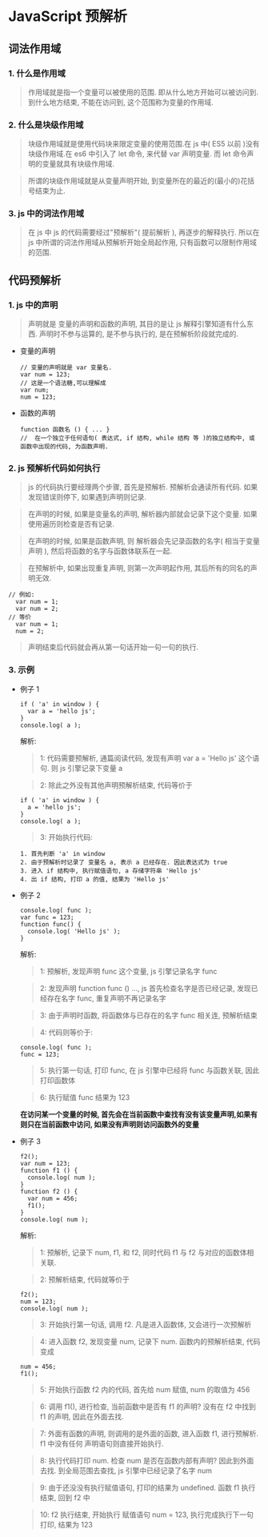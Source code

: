 # JavaScript 预解析

## 词法作用域

### 1. 什么是作用域

> 作用域就是指一个变量可以被使用的范围. 即从什么地方开始可以被访问到. 到什么地方结束, 不能在访问到, 这个范围称为变量的作用域.

### 2. 什么是块级作用域

> 块级作用域就是使用代码块来限定变量的使用范围.在 js 中( ES5 以前 )没有块级作用域.在 es6 中引入了 let 命令, 来代替 var 声明变量. 而 let 命令声明的变量就具有块级作用域.

> 所谓的块级作用域就是从变量声明开始, 到变量所在的最近的(最小的)花括号结束为止.

### 3. js 中的词法作用域

> 在 js 中 js 的代码需要经过"预解析"( 提前解析 ), 再逐步的解释执行.
> 所以在 js 中所谓的词法作用域从预解析开始全局起作用, 只有函数可以限制作用域的范围.

## 代码预解析

### 1. js 中的声明

> 声明就是 变量的声明和函数的声明, 其目的是让 js 解释引擎知道有什么东西.
> 声明时不参与运算的, 是不参与执行的, 是在预解析阶段就完成的.

- 变量的声明
  ```
  // 变量的声明就是 var 变量名.
  var num = 123;
  // 这是一个语法糖,可以理解成
  var num;
  num = 123;
  ```
- 函数的声明
  ```
  function 函数名 () { ... }
  //  在一个独立于任何语句( 表达式, if 结构, while 结构 等 )的独立结构中, 或函数中出现的代码, 为函数声明.
  ```

### 2. js 预解析代码如何执行

> js 的代码执行要经理两个步骤, 首先是预解析. 预解析会通读所有代码. 如果发现错误则停下, 如果遇到声明则记录.

> 在声明的时候, 如果是变量名的声明, 解析器内部就会记录下这个变量. 如果使用遍历则检查是否有记录.

> 在声明的时候, 如果是函数声明, 则 解析器会先记录函数的名字( 相当于变量声明 ), 然后将函数的名字与函数体联系在一起.

> 在预解析中, 如果出现重复声明, 则第一次声明起作用, 其后所有的同名的声明无效.

```
// 例如:
  var num = 1;
  var num = 2;
// 等价
  var num = 1;
  num = 2;
```

> 声明结束后代码就会再从第一句话开始一句一句的执行.

### 3. 示例

- 例子 1

  ```
  if ( 'a' in window ) {
    var a = 'hello js';
  }
  console.log( a );
  ```

  解析:

  > 1: 代码需要预解析, 通篇阅读代码, 发现有声明 var a = 'Hello js' 这个语句. 则 js 引擎记录下变量 a

  > 2: 除此之外没有其他声明预解析结束, 代码等价于

  ```
  if ( 'a' in window ) {
    a = 'hello js';
  }
  console.log( a );
  ```

  > 3: 开始执行代码:

  ```
  1. 首先判断 'a' in window
  2. 由于预解析时记录了 变量名 a, 表示 a 已经存在. 因此表达式为 true
  3. 进入 if 结构中, 执行赋值语句, a 存储字符串 'Hello js'
  4. 出 if 结构, 打印 a 的值, 结果为 'Hello js'
  ```

- 例子 2

  ```
  console.log( func );
  var func = 123;
  function func() {
    console.log( 'Hello js' );
  }
  ```

  解析:

  > 1: 预解析, 发现声明 func 这个变量, js 引擎记录名字 func

  > 2: 发现声明 function func () ..., js 首先检查名字是否已经记录, 发现已经存在名字 func, 重复声明不再记录名字

  > 3: 由于声明时函数, 将函数体与已存在的名字 func 相关连, 预解析结束

  > 4: 代码则等价于:

  ```
  console.log( func );
  func = 123;
  ```

  > 5: 执行第一句话, 打印 func, 在 js 引擎中已经将 func 与函数关联, 因此打印函数体

  > 6: 执行赋值 func 结果为 123

  **在访问某一个变量的时候, 首先会在当前函数中查找有没有该变量声明,如果有则只在当前函数中访问, 如果没有声明则访问函数外的变量**

- 例子 3

  ```
  f2();
  var num = 123;
  function f1 () {
    console.log( num );
  }
  function f2 () {
    var num = 456;
    f1();
  }
  console.log( num );
  ```

  解析:

  > 1: 预解析, 记录下 num, f1, 和 f2, 同时代码 f1 与 f2 与对应的函数体相关联.

  > 2: 预解析结束, 代码就等价于

  ```
  f2();
  num = 123;
  console.log( num );
  ```

  > 3: 开始执行第一句话, 调用 f2. 凡是进入函数体, 又会进行一次预解析

  > 4: 进入函数 f2, 发现变量 num, 记录下 num. 函数内的预解析结束, 代码变成

  ```
  num = 456;
  f1();
  ```

  > 5: 开始执行函数 f2 内的代码, 首先给 num 赋值, num 的取值为 456

  > 6: 调用 f1(), 进行检查, 当前函数中是否有 f1 的声明? 没有在 f2 中找到 f1 的声明, 因此在外面去找.

  > 7: 外面有函数的声明, 则调用的是外面的函数, 进入函数 f1, 进行预解析. f1 中没有任何 声明语句则直接开始执行.

  > 8: 执行代码打印 num. 检查 num 是否在函数内部有声明? 因此到外面去找. 到全局范围去查找, js 引擎中已经记录了名字 num

  > 9: 由于还没没有执行赋值语句, 打印的结果为 undefined. 函数 f1 执行结束, 回到 f2 中

  > 10: f2 执行结束, 开始执行 赋值语句 num = 123, 执行完成执行下一句打印, 结果为 123
